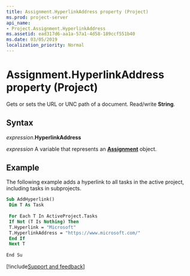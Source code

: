 ```yaml
---
title: Assignment.HyperlinkAddress property (Project)
ms.prod: project-server
api_name:
- Project.Assignment.HyperlinkAddress
ms.assetid: ead317d6-aa1a-57a1-4d58-189ccf551b40
ms.date: 03/05/2019
localization_priority: Normal
---
```



# Assignment.HyperlinkAddress property (Project)

Gets or sets the URL or UNC path of a document. Read/write **String**.


## Syntax

_expression_.**HyperlinkAddress**

_expression_ A variable that represents an **[Assignment](Project.Assignment.md)** object.


## Example

The following example adds a hyperlink to all tasks in the active project, including tasks in subprojects.

```vb
Sub AddHyperlink() 
 Dim T As Task 
 
 For Each T In ActiveProject.Tasks 
 If Not (T Is Nothing) Then 
 T.Hyperlink = "Microsoft" 
 T.HyperlinkAddress = "https://www.microsoft.com/" 
 End If 
 Next T 
 
End Su
```


[!include[Support and feedback](~/includes/feedback-boilerplate.md)]